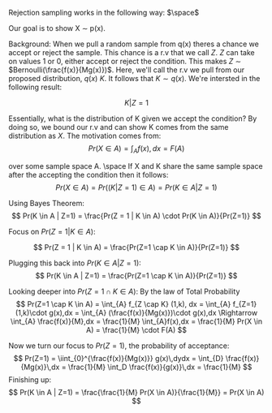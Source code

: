 Rejection sampling works in the following way:
$\space$

Our goal is to show X $\sim$ p(x).

Background: When we pull a random sample from q(x) theres a chance we accept or reject the sample. This chance is a r.v that we call $Z$. $Z$ can take on values 1 or 0, either accept or reject the condition. This makes $Z$ $\sim$ $Bernoulli(\frac{f(x)}{Mg(x)})$. Here, we'll call the r.v we pull from our proposed distribution, $q(x)$ $K$. It follows that $K \sim q(x)$. We're intersted in the following result:

$$K | Z=1$$

Essentially, what is the distribution of K given we accept the condition? By doing so, we bound our r.v and can show K comes from the same distribution as $X$. The motivation comes from:
$$Pr(X \in A) = \int_{A} f(x),dx = F(A)$$

over some sample space A.
\space
If X and K share the same sample space after the accepting the condition then it follows:
$$
Pr(X \in A) = Pr((K | Z=1) \in  A ) = Pr(K \in A | Z=1) 
$$

Using Bayes Theorem:
$$
Pr(K \in A | Z=1) = \frac{Pr(Z = 1 | K \in A) \cdot Pr(K \in A)}{Pr(Z=1)}
$$

Focus on $Pr(Z = 1 | K \in A)$:

$$
Pr(Z = 1 | K \in A) = \frac{Pr(Z=1 \cap K \in A)}{Pr(Z=1)}
$$

Plugging this back into $Pr(K \in A | Z=1)$:
$$
Pr(K \in A | Z=1) = \frac{Pr(Z=1 \cap K \in A)}{Pr(Z=1)}
$$

Looking deeper into $Pr(Z=1 \cap K \in A)$:
By the law of Total Probability
$$
Pr(Z=1 \cap K \in A) = \int_{A} f_{Z \cap K} (1,k), dx = \int_{A} f_{Z=1}(1,k)\cdot g(x),dx = \int_{A} (\frac{f(x)}{Mg(x)})\cdot g(x),dx
\Rightarrow \int_{A} \frac{f(x)}{M},dx = \frac{1}{M} \int_{A}f(x),dx = \frac{1}{M} Pr(X \in A) = \frac{1}{M} \cdot F(A)
$$


Now we turn our focus to $Pr(Z=1)$, the probability of acceptance:
$$
Pr(Z=1) = \iint_{0}^{\frac{f(x)}{Mg(x)}} g(x)\,dydx = \int_{D} \frac{f(x)}{Mg(x)}\,dx = \frac{1}{M} \int_D \frac{f(x)}{g(x)}\,dx = \frac{1}{M}
$$
Finishing up:
$$
Pr(K \in A | Z=1) = \frac{\frac{1}{M} Pr(X \in A)}{\frac{1}{M}} = Pr(X \in A)
$$

